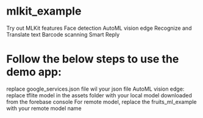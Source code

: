 # mlkit_example
Try out MLKit features
Face detection
AutoML vision edge
Recognize and Translate text
Barcode scanning
Smart Reply

# Follow the below steps to use the demo app:
replace google_services.json file wil your json file
 AutoML vision edge:
   replace tflite model in the assets folder with your local model downloaded from the forebase console
   For remote model, replace the fruits_ml_example with your remote model name
   
 
    

